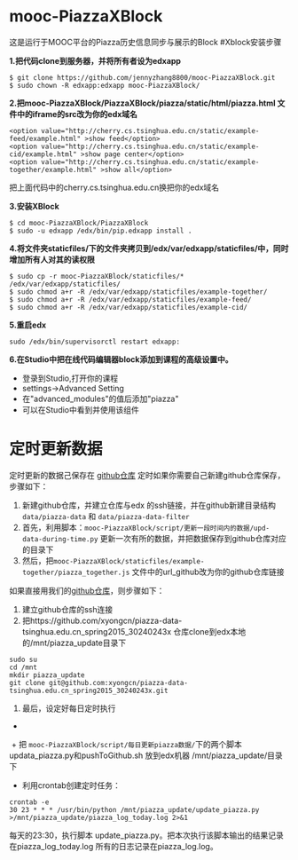 # mooc-PiazzaXBlock
这是运行于MOOC平台的Piazza历史信息同步与展示的Block
#Xblock安装步骤

**1.把代码clone到服务器，并将所有者设为edxapp**
```
$ git clone https://github.com/jennyzhang8800/mooc-PiazzaXBlock.git
$ sudo chown -R edxapp:edxapp mooc-PiazzaXBlock/

```

**2.把mooc-PiazzaXBlock/PiazzaXBlock/piazza/static/html/piazza.html 文件中的iframe的src改为你的edx域名**
```
<option value="http://cherry.cs.tsinghua.edu.cn/static/example-feed/example.html" >show feed</option>
<option value="http://cherry.cs.tsinghua.edu.cn/static/example-cid/example.html" >show page center</option>
<option value="http://cherry.cs.tsinghua.edu.cn/static/example-together/example.html" >show all</option>
```
把上面代码中的cherry.cs.tsinghua.edu.cn换把你的edx域名

**3.安装XBlock**
 ```
 $ cd mooc-PiazzaXBlock/PiazzaXBlock
 $ sudo -u edxapp /edx/bin/pip.edxapp install .
 ```
 
 **4.将文件夹staticfiles/下的文件夹拷贝到/edx/var/edxapp/staticfiles/中，同时增加所有人对其的读权限**
 
 ```
$ sudo cp -r mooc-PiazzaXBlock/staticfiles/* /edx/var/edxapp/staticfiles/
$ sudo chmod a+r -R /edx/var/edxapp/staticfiles/example-together/
$ sudo chmod a+r -R /edx/var/edxapp/staticfiles/example-feed/
$ sudo chmod a+r -R /edx/var/edxapp/staticfiles/example-cid/
 ```
 
 **5.重启edx**
 ```
 sudo /edx/bin/supervisorctl restart edxapp:  
 ```
 
 **6.在Studio中把在线代码编辑器block添加到课程的高级设置中。**

+ 登录到Studio,打开你的课程
+ settings->Advanced Setting
+ 在"advanced_modules"的值后添加"piazza"
+ 可以在Studio中看到并使用该组件

# 定时更新数据
定时更新的数据己保存在
[github仓库](https://github.com/xyongcn/piazza-data-tsinghua.edu.cn_spring2015_30240243x/tree/master/data)
定时如果你需要自己新建github仓库保存，步骤如下：

1. 新建github仓库，并建立仓库与edx 的ssh链接，并在github新建目录结构```data/piazza-data``` 和 ```data/piazza-data-filter```
1. 首先，利用脚本：```mooc-PiazzaXBlock/script/更新一段时间内的数据/upd-data-during-time.py``` 更新一次有所的数据，并把数据保存到github仓库对应的目录下
1. 然后，把```mooc-PiazzaXBlock/staticfiles/example-together/piazza_together.js``` 文件中的url_github改为你的github仓库链接

如果直接用我们的[github仓库](https://github.com/xyongcn/piazza-data-tsinghua.edu.cn_spring2015_30240243x/tree/master/data)，则步骤如下：
1. 建立github仓库的ssh连接
1. 把https://github.com/xyongcn/piazza-data-tsinghua.edu.cn_spring2015_30240243x 仓库clone到edx本地的/mnt/piazza_update目录下
```
sudo su
cd /mnt
mkdir piazza_update
git clone git@github.com:xyongcn/piazza-data-tsinghua.edu.cn_spring2015_30240243x.git
```

1. 最后，设定好每日定时执行

  + 
  + 把 ```mooc-PiazzaXBlock/script/每日更新piazza数据/```下的两个脚本updata_piazza.py和pushToGithub.sh 放到edx机器 /mnt/piazza_update/目录下
  
  + 利用crontab创建定时任务：
  
   ```
 crontab -e
 30 23 * * * /usr/bin/python /mnt/piazza_update/update_piazza.py >/mnt/piazza_update/piazza_log_today.log 2>&1
 ```
 
每天的23:30，执行脚本 update_piazza.py。把本次执行该脚本输出的结果记录在piazza_log_today.log 所有的日志记录在piazza_log.log。

